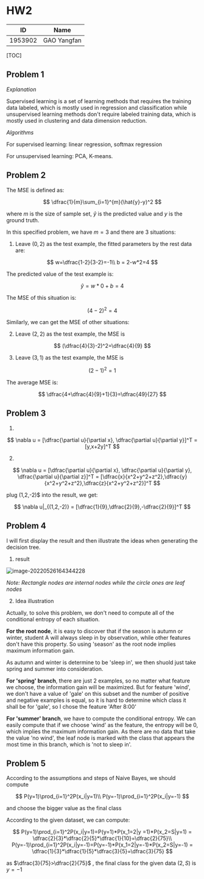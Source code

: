 # HW2

| ID      | Name        |
|:-------:|:-----------:|
| 1953902 | GAO Yangfan |

[TOC]

## Problem 1

*Explanation*

Supervised learning is a set of learning methods that requires the training data labeled, which is mostly used in regression and classification while unsupervised learning methods don't require labeled training data, which is mostly used in clustering and data dimension reduction.

*Algorithms*

For supervised learning: linear regression, softmax regression

For unsupervised learning: PCA, K-means.

## Problem 2

The MSE is defined as:

$$
\dfrac{1}{m}\sum_{i=1}^{m}(\hat{y}-y)^2
$$

where $m$ is the size of sample set, $\hat{y}$ is the predicted value and $y$ is the ground truth.

In this specified problem, we have $m = 3$ and there are 3 situations:

1. Leave $(0,2)$ as the test example, the fitted parameters by the rest data are:

$$
w=\dfrac{1-2}{3-2}=-1\\
b = 2-w*2=4
$$

The predicted value of the test example is:

$$
\hat{y} = w*0+b = 4
$$

The MSE of this situation is:

$$
(4-2)^2 = 4
$$

Similarly, we can get the MSE of other situations:

2. Leave $(2,2)$ as the test example, the MSE is

$$
(\dfrac{4}{3}-2)^2=\dfrac{4}{9}
$$

3. Leave $(3,1)$ as the test example, the MSE is

$$
(2-1)^2=1
$$

The average MSE is:

$$
\dfrac{4+\dfrac{4}{9}+1}{3}=\dfrac{49}{27}
$$



## Problem 3

1.

$$
\nabla u = [\dfrac{\partial u}{\partial x}, \dfrac{\partial u}{\partial y}]^T = [y,x+2y]^T
$$

2.

$$
\nabla u = [\dfrac{\partial u}{\partial x}, \dfrac{\partial u}{\partial y}, \dfrac{\partial u}{\partial z}]^T = [\dfrac{x}{x^2+y^2+z^2},\dfrac{y}{x^2+y^2+z^2},\dfrac{z}{x^2+y^2+z^2}]^T
$$

plug (1,2,-2)$ into the result, we get:

$$
\nabla u|_{(1,2,-2)} = [\dfrac{1}{9},\dfrac{2}{9},-\dfrac{2}{9}]^T
$$

## Problem 4

I will first display the result and then illustrate the ideas when generating the decision tree.

1. result

![image-20220526164344228](C:\Users\CharlesGao\AppData\Roaming\Typora\typora-user-images\image-20220526164344228.png)

*Note: Rectangle nodes are internal nodes while the circle ones are leaf nodes*

2. Idea illustration

Actually, to solve this problem, we don't need to compute all of the conditional entropy of each situation.

**For the root node**, it is easy to discover that if the season is autumn or winter, student A will always sleep in by observation, while other features don't have this property. So using 'season' as the root node implies maximum information gain. 

As autumn and winter is determine to be 'sleep in', we then shuold just take spring and summer into consideration.

**For 'spring' branch**, there are just 2 examples, so no matter what feature we choose, the information gain will be maximized. But for feature 'wind', we don't have a value of 'gale' on this subset and the number of positive and negative examples is equal, so it is hard to determine which class it shall be for 'gale', so I chose the feature 'After 8:00'

**For 'summer' branch**, we have to compute the conditional entropy. We can easily compute that if we choose 'wind' as the feature, the entropy will be 0, which implies the maximum information gain. As there are no data that take the value 'no wind', the leaf node is marked with the class that appears the most time in this branch, which is 'not to sleep in'.

## Problem 5

According to the assumptions and steps of Naive Bayes, we should compute

$$
P(y=1)\prod_{i=1}^2P(x_i|y=1)\\
P(y=-1)\prod_{i=1}^2P(x_i|y=-1)
$$

and choose the bigger value as the final class

According to the given dataset, we can compute:

$$
P(y=1)\prod_{i=1}^2P(x_i|y=1)=P(y=1)*P(x_1=2|y =1)*P(x_2=S|y=1) = \dfrac{2}{3}*\dfrac{2}{5}*\dfrac{1}{10}=\dfrac{2}{75}\\
P(y=-1)\prod_{i=1}^2P(x_i|y=-1)=P(y=-1)*P(x_1=2|y=-1)*P(x_2=S|y=-1) = \dfrac{1}{3}*\dfrac{1}{5}*\dfrac{3}{5}=\dfrac{3}{75}
$$

as $\dfrac{3}{75}>\dfrac{2}{75}$ , the final class for the given data $(2,S)$ is $y=-1$
